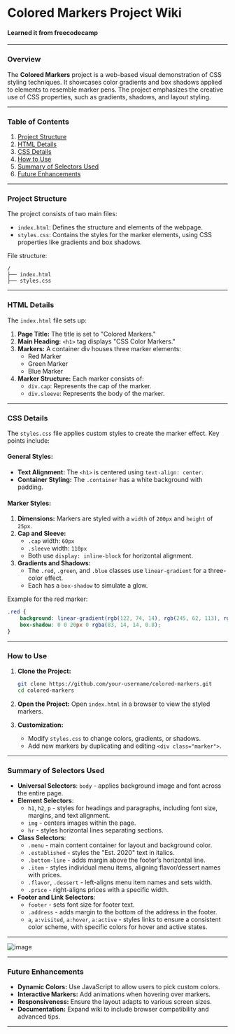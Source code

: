 

# **Colored Markers Project Wiki**
#### Learned it from freecodecamp
---
### **Overview**
The **Colored Markers** project is a web-based visual demonstration of CSS styling techniques. It showcases color gradients and box shadows applied to elements to resemble marker pens. The project emphasizes the creative use of CSS properties, such as gradients, shadows, and layout styling.

---

### **Table of Contents**
1. [Project Structure](#project-structure)
2. [HTML Details](#html-details)
3. [CSS Details](#css-details)
4. [How to Use](#how-to-use)
5. [Summary of Selectors Used](#Summary-of-Selectors-Used)
6. [Future Enhancements](#future-enhancements)

---

### **Project Structure**
The project consists of two main files:
- `index.html`: Defines the structure and elements of the webpage.
- `styles.css`: Contains the styles for the marker elements, using CSS properties like gradients and box shadows.

File structure:
```
/
├── index.html
├── styles.css
```

---

### **HTML Details**
The `index.html` file sets up:
1. **Page Title:** The title is set to "Colored Markers."
2. **Main Heading:** `<h1>` tag displays "CSS Color Markers."
3. **Markers:** A container div houses three marker elements:
    - Red Marker
    - Green Marker
    - Blue Marker
4. **Marker Structure:** Each marker consists of:
    - `div.cap`: Represents the cap of the marker.
    - `div.sleeve`: Represents the body of the marker.

---

### **CSS Details**
The `styles.css` file applies custom styles to create the marker effect. Key points include:

#### General Styles:
- **Text Alignment:** The `<h1>` is centered using `text-align: center`.
- **Container Styling:** The `.container` has a white background with padding.

#### Marker Styles:
1. **Dimensions:** Markers are styled with a `width` of `200px` and `height` of `25px`.
2. **Cap and Sleeve:**
   - `.cap` width: `60px`
   - `.sleeve` width: `110px`
   - Both use `display: inline-block` for horizontal alignment.
3. **Gradients and Shadows:**
   - The `.red`, `.green`, and `.blue` classes use `linear-gradient` for a three-color effect.
   - Each has a `box-shadow` to simulate a glow.

Example for the red marker:
```css
.red {
    background: linear-gradient(rgb(122, 74, 14), rgb(245, 62, 113), rgb(162, 27, 27));
    box-shadow: 0 0 20px 0 rgba(83, 14, 14, 0.8);
}
```

---

### **How to Use**
1. **Clone the Project:**
   ```bash
   git clone https://github.com/your-username/colored-markers.git
   cd colored-markers
   ```
2. **Open the Project:**
   Open `index.html` in a browser to view the styled markers.

3. **Customization:**
   - Modify `styles.css` to change colors, gradients, or shadows.
   - Add new markers by duplicating and editing `<div class="marker">`.

---

### **Summary of Selectors Used**

- **Universal Selectors**: `body` - applies background image and font across the entire page.
- **Element Selectors**:
  - `h1`, `h2`, `p` - styles for headings and paragraphs, including font size, margins, and text alignment.
  - `img` - centers images within the page.
  - `hr` - styles horizontal lines separating sections.
- **Class Selectors**:
  - `.menu` - main content container for layout and background color.
  - `.established` - styles the "Est. 2020" text in italics.
  - `.bottom-line` - adds margin above the footer’s horizontal line.
  - `.item` - styles individual menu items, aligning flavor/dessert names with prices.
  - `.flavor`, `.dessert` - left-aligns menu item names and sets width.
  - `.price` - right-aligns prices with a specific width.
- **Footer and Link Selectors**:
  - `footer` - sets font size for footer text.
  - `.address` - adds margin to the bottom of the address in the footer.
  - `a`, `a:visited`, `a:hover`, `a:active` - styles links to ensure a consistent color scheme, with specific colors for hover and active states.
---

![image](https://github.com/user-attachments/assets/1853fabf-7549-4d26-8f08-566009605e0a)

---
### **Future Enhancements**
- **Dynamic Colors:** Use JavaScript to allow users to pick custom colors.
- **Interactive Markers:** Add animations when hovering over markers.
- **Responsiveness:** Ensure the layout adapts to various screen sizes.
- **Documentation:** Expand wiki to include browser compatibility and advanced tips.

---
